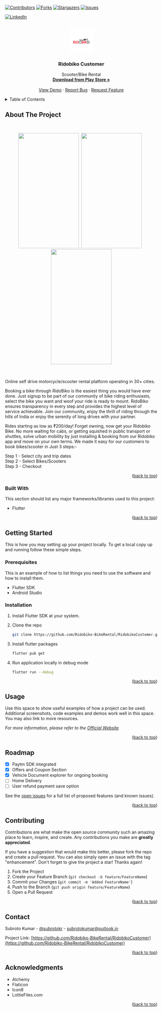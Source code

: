 <a name="readme-top"></a>


[![Contributors][contributors-shield]][contributors-url]
[![Forks][forks-shield]][forks-url]
[![Stargazers][stars-shield]][stars-url]
[![Issues][issues-shield]][issues-url]
<!-- [![MIT License][license-shield]][license-url] -->
[![LinkedIn][linkedin-shield]][linkedin-url]


<br />
<div align="center">
  <a href="https://github.com/Ridobiko-BikeRental/RidobikoCustomer/">
    <img src="./assets/newLauncher.png" alt="Logo" width="80" height="80">
  </a>

  <h3 align="center">Ridobiko Customer</h3>

  <p align="center">
    Scooter/Bike Rental
    <br />
    <a href="https://github.com/Ridobiko-BikeRental/RidobikoCustomer/releases"><strong>Download from <strong>Play Store</strong> »</strong></a>
    <br />
    <br />
    <a href="https://github.com/Ridobiko-BikeRental/RidobikoCustomer">View Demo</a>
    ·
    <a href="https://github.com/Ridobiko-BikeRental/RidobikoCustomer/issues">Report Bug</a>
    ·
    <a href="https://github.com/Ridobiko-BikeRental/RidobikoCustomer/issues">Request Feature</a>
  </p>
</div>



<!-- TABLE OF CONTENTS -->
<details>
  <summary>Table of Contents</summary>
  <ol>
    <li>
      <a href="#about-the-project">About The Project</a>
      <ul>
        <li><a href="#built-with">Built With</a></li>
      </ul>
    </li>
    <li>
      <a href="#getting-started">Getting Started</a>
      <ul>
        <li><a href="#prerequisites">Prerequisites</a></li>
        <li><a href="#installation">Installation</a></li>
      </ul>
    </li>
    <li><a href="#usage">Usage</a></li>
    <li><a href="#roadmap">Roadmap</a></li>
    <li><a href="#contributing">Contributing</a></li>
    <!-- <li><a href="#license">License</a></li> -->
    <li><a href="#contact">Contact</a></li>
    <li><a href="#acknowledgments">Acknowledgments</a></li>
  </ol>
</details>



<!-- ABOUT THE PROJECT -->
## About The Project
<br>
<p align='center'>
<img src='./assets/meta/ss2.png' height='380' width='200'>&nbsp;&nbsp;<img src='./assets/meta/ss3.png' height='380' width='200'>&nbsp;&nbsp;<img src='./assets/meta/ss4.png' height='380' width='200'>
</p>
<br>

Online self drive motorcycle/scooter rental platform operating in 30+ cities.


Booking a bike through RidoBiko is the easiest thing you would have ever done. Just signup to be part of our community of bike riding enthusiasts, select the bike you want and woof your ride is ready to mount. RidoBiko ensures transparency in every step and provides the highest level of service achievable. Join our community, enjoy the thrill of riding through the hills of India or enjoy the serenity of long drives with your partner.

Rides starting as low as ₹200/day! Forget owning, now get your Ridobiko Bike.
No more waiting for cabs, or getting squished in public transport or shuttles, solve urban mobility by just installing & booking from our Ridobiko app and move on your own terms.
We made it easy for our customers to book bikes/scooter in Just 3 steps:-

Step 1 - Select city and trip dates   
Step 2 - Select Bikes/Scooters   
Step 3 - Checkout  


<p align="right">(<a href="#readme-top">back to top</a>)</p>



### Built With

This section should list any major frameworks/libraries used to this project:
- Flutter

<p align="right">(<a href="#readme-top">back to top</a>)</p>


<!-- GETTING STARTED -->
## Getting Started

This is how you may setting up your project locally.
To get a local copy up and running follow these simple steps.

### Prerequisites

This is an example of how to list things you need to use the software and how to install them.
* Flutter SDK
* Android Studio

### Installation

1. Install Flutter SDK at your system.
2. Clone the repo  

   ```sh
   git clone https://github.com/Ridobiko-BikeRental/RidobikoCustomer.git
   ```
3. Install flutter packages
   ```sh
   flutter pub get
   ```
4. Run application locally in debug mode
   ```sh
   flutter run --debug
   ```

<p align="right">(<a href="#readme-top">back to top</a>)</p>



<!-- USAGE EXAMPLES -->
## Usage

Use this space to show useful examples of how a project can be used. Additional screenshots, code examples and demos work well in this space. You may also link to more resources.

_For more information, please refer to the [Official Website](https://www.ridobiko.com/)_

<p align="right">(<a href="#readme-top">back to top</a>)</p>



<!-- ROADMAP -->
## Roadmap

- [X] Paytm SDK integrated
- [X] Offers and Coupon Section
- [X] Vehicle Document explorer for ongoing booking
- [ ] Home Delivery
- [ ] User refund payment save option

See the [open issues](https://github.com/Ridobiko-BikeRental/RidobikoCustomer/issues) for a full list of proposed features (and known issues).

<p align="right">(<a href="#readme-top">back to top</a>)</p>



<!-- CONTRIBUTING -->
## Contributing

Contributions are what make the open source community such an amazing place to learn, inspire, and create. Any contributions you make are **greatly appreciated**.

If you have a suggestion that would make this better, please fork the repo and create a pull request. You can also simply open an issue with the tag "enhancement".
Don't forget to give the project a star! Thanks again!

1. Fork the Project
2. Create your Feature Branch (`git checkout -b feature/FeatureName`)
3. Commit your Changes (`git commit -m 'Added FeatureName'`)
4. Push to the Branch (`git push origin feature/FeatureName`)
5. Open a Pull Request

<p align="right">(<a href="#readme-top">back to top</a>)</p>

<!-- LICENSE -->


<!-- CONTACT -->
## Contact

Subroto Kumar - [@subrotokr](https://twitter.com/subrotokr) - subrotokumar@outlook.in

Project Link: [https://github.com/Ridobiko-BikeRental/RidobikoCustomer](https://github.com/Ridobiko-BikeRental/RidobikoCustomer)

<p align="right">(<a href="#readme-top">back to top</a>)</p>



<!-- ACKNOWLEDGMENTS -->
## Acknowledgments

* Alchemy
* Flaticon
* Icon8
* LottieFiles.com

<p align="right">(<a href="#readme-top">back to top</a>)</p>



<!-- MARKDOWN LINKS & IMAGES -->
<!-- https://www.markdownguide.org/basic-syntax/#reference-style-links -->
[contributors-shield]: https://img.shields.io/github/contributors/Ridobiko-BikeRental/RidobikoCustomer.svg?style=for-the-badge
[contributors-url]: https://github.com/Ridobiko-BikeRental/RidobikoCustomer/graphs/contributors
[forks-shield]: https://img.shields.io/github/forks/Ridobiko-BikeRental/RidobikoCustomer.svg?style=for-the-badge
[forks-url]: https://github.com/Ridobiko-BikeRental/RidobikoCustomer/network/members
[stars-shield]: https://img.shields.io/github/stars/Ridobiko-BikeRental/RidobikoCustomer.svg?style=for-the-badge
[stars-url]: https://github.com/Ridobiko-BikeRental/RidobikoCustomer/stargazers
[issues-shield]: https://img.shields.io/github/issues/Ridobiko-BikeRental/RidobikoCustomer.svg?style=for-the-badge
[issues-url]: https://github.com/Ridobiko-BikeRental/RidobikoCustomer/issues
[license-shield]: https://img.shields.io/github/license/Ridobiko-BikeRental/RidobikoCustomer.svg?style=for-the-badge
[license-url]: https://www.linkedin.com/in/kumarsubroto
[linkedin-shield]: https://img.shields.io/badge/-LinkedIn-black.svg?style=for-the-badge&logo=linkedin&colorB=555
[linkedin-url]: https://www.linkedin.com/company/ridobiko/
[product-screenshot]: ./assets/images/banner.png